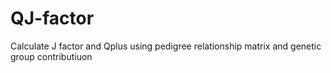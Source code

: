 # QJ-factor
Calculate J factor and Qplus using pedigree relationship matrix and genetic group contributiuon
